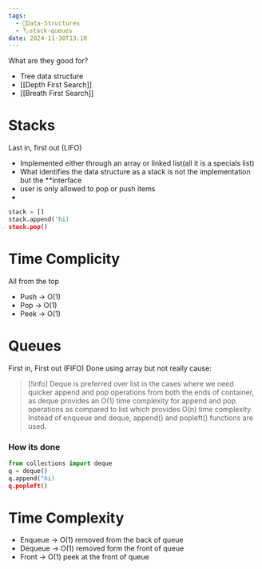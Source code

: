 ```yaml
---
tags:
  - 🌳Data-Structures
  - 🏷️stack-queues
date: 2024-11-30T13:10
---
```

What are they good for? 
* Tree data structure
* [[Depth First Search]]
* [[Breath First Search]]
# Stacks
Last in, first out (LIFO)
* Implemented either through an array or linked list(all it is a specials list) 
* What identifies the data structure as a stack is not the implementation but the **interface
* user is only allowed to pop or push items
* 
``` python
stack = []
stack.append('hi)
stack.pop()
```
# Time Complicity
All from the top 
* Push -> O(1)
* Pop -> O(1)
* Peek -> O(1)

# Queues
First in, First out (FIFO)
Done using array but not really cause:
> [!info]
Deque is preferred over list in the cases where we need quicker append and pop operations from both the ends of container, as deque provides an O(1) time complexity for append and pop operations as compared to list which provides O(n) time complexity. Instead of enqueue and deque, append() and popleft() functions are used.

### How its done
``` python
from collections import deque
q = deque()
q.append("hi)
q.popleft()
```
# Time Complexity
* Enqueue -> O(1)  removed from the back of queue
* Dequeue -> O(1) removed form the front of queue
* Front -> O(1)  peek at the front of queue
